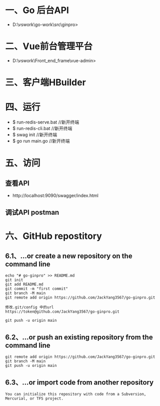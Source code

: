 # 一、Go 后台API
 - D:\vswork\go-work\src\ginpro>

# 二、Vue前台管理平台
 - D:\vswork\Front_end_frame\vue-admin>  

# 三、客户端HBuilder

# 四、运行
 - $ run-redis-serve.bat  //新开终端
 - $ run-redis-cli.bat    //新开终端
 - $ swag init            //新开终端
 - $ go run main.go       //新开终端

 # 五、访问
 ## 查看API
 - http://localhost:9090/swagger/index.html

 ## 调试API postman

 # 六、GitHub repostitory
 ## 6.1、…or create a new repository on the command line
```
echo "# go-ginpro" >> README.md
git init
git add README.md
git commit -m "first commit"
git branch -M main
git remote add origin https://github.com/JackYang3567/go-ginpro.git

修改.git/config 中的url 
https://token@github.com/JackYang3567/go-ginpro.git

git push -u origin main
```
## 6.2、…or push an existing repository from the command line
```
git remote add origin https://github.com/JackYang3567/go-ginpro.git
git branch -M main
git push -u origin main
```
## 6.3、…or import code from another repository
```
You can initialize this repository with code from a Subversion, Mercurial, or TFS project.
```